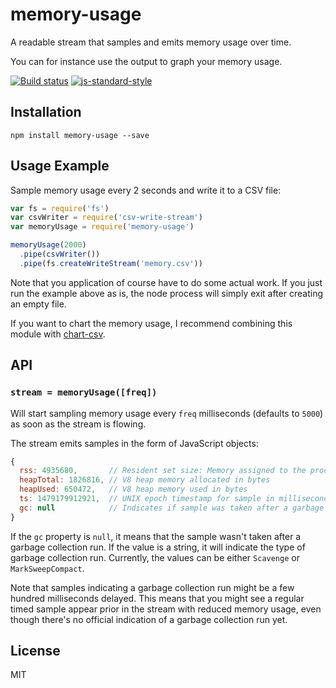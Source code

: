 # memory-usage

A readable stream that samples and emits memory usage over time.

You can for instance use the output to graph your memory usage.

[![Build status](https://travis-ci.org/watson/memory-usage.svg?branch=master)](https://travis-ci.org/watson/memory-usage)
[![js-standard-style](https://img.shields.io/badge/code%20style-standard-brightgreen.svg?style=flat)](https://github.com/feross/standard)

## Installation

```
npm install memory-usage --save
```

## Usage Example

Sample memory usage every 2 seconds and write it to a CSV file:

```js
var fs = require('fs')
var csvWriter = require('csv-write-stream')
var memoryUsage = require('memory-usage')

memoryUsage(2000)
  .pipe(csvWriter())
  .pipe(fs.createWriteStream('memory.csv'))
```

Note that you application of course have to do some actual work. If you
just run the example above as is, the node process will simply exit
after creating an empty file.

If you want to chart the memory usage, I recommend combining this module
with [chart-csv](https://github.com/watson/chart-csv).

## API

### `stream = memoryUsage([freq])`

Will start sampling memory usage every `freq` milliseconds (defaults to
`5000`) as soon as the stream is flowing.

The stream emits samples in the form of JavaScript objects:

```js
{
  rss: 4935680,       // Resident set size: Memory assigned to the process in bytes
  heapTotal: 1826816, // V8 heap memory allocated in bytes
  heapUsed: 650472,   // V8 heap memory used in bytes
  ts: 1479179912921,  // UNIX epoch timestamp for sample in milliseconds
  gc: null            // Indicates if sample was taken after a garbage collection run
}
```

If the `gc` property is `null`, it means that the sample wasn't taken
after a garbage collection run. If the value is a string, it will
indicate the type of garbage collection run. Currently, the values can
be either `Scavenge` or `MarkSweepCompact`.

Note that samples indicating a garbage collection run might be a few
hundred milliseconds delayed. This means that you might see a regular
timed sample appear prior in the stream with reduced memory usage, even
though there's no official indication of a garbage collection run yet.

## License

MIT
